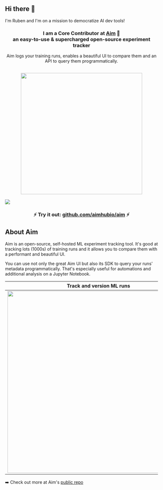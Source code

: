 ## Hi there 👋  

I'm Ruben and I'm on a mission to democratize AI dev tools!

<h3 align="center">
  I am a Core Contributor at <a href="https://github.com/aimhubio/aim">Aim</a> 🔭 
  <br/> 
  an easy-to-use & supercharged open-source experiment tracker</h3>
<p align="center">
  Aim logs your training runs, enables a beautiful UI to compare them and an API to query them programmatically.
</p>

<div align="center">
  <br/>
  <kbd>
    <img width="400px" src="https://user-images.githubusercontent.com/13848158/136374529-af267918-5dc6-4a4e-8ed2-f6333a332f96.gif" />
  </kbd>
</div>

<br/>

<img src="https://user-images.githubusercontent.com/13848158/154338753-34484cda-95b8-4da8-a610-7fdf198c05fd.png">

<h3 align="center">
  ⚡ Try it out: <a href="https://github.com/aimhubio/aim">github.com/aimhubio/aim</a> ⚡
</h3>

## About Aim

Aim is an open-source, self-hosted ML experiment tracking tool. 
It's good at tracking lots (1000s) of training runs and it allows you to compare them with a performant and beautiful UI.

You can use not only the great Aim UI but also its SDK to query your runs' metadata programmatically. 
That's especially useful for automations and additional analysis on a Jupyter Notebook.

| Track and version ML runs | Visualize runs via beautiful UI | Query runs metadata via SDK |
|:--------------------:|:------------------------:|:-------------------:|
| <img width="600px" src="https://user-images.githubusercontent.com/13848158/154337794-e9310239-6614-41b3-a95b-bb91f0bb6c4f.png"> | <img width="600px" src="https://user-images.githubusercontent.com/13848158/154337788-03fe5b31-0fa3-44af-ae79-2861707d8602.png"> | <img width="600px" src="https://user-images.githubusercontent.com/13848158/154337793-85175c78-5659-4dd0-bb2d-05017278e2fa.png"> |

➡️ Check out more at Aim's [public repo](https://github.com/aimhubio/aim)
